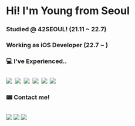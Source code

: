 # Hi! I'm Young from Seoul
### Studied @ 42SEOUL! (21.11 ~ 22.7)
### Working as iOS Developer (22.7 ~ )
### 💻 I've Experienced..
## 
<div pointer-evnets='none'>
  <img src="https://img.shields.io/badge/Swift-F05138?style=flat-square&logo=Swift&logoColor=white"/>&nbsp
  <img src="https://img.shields.io/badge/JavaScript-F7DF1E?style=flat-square&logo=JavaScript&logoColor=white"/>&nbsp
  <img src="https://img.shields.io/badge/C-4574E0?style=flat-square&logo=C&logoColor=white"/>&nbsp
  <img src="https://img.shields.io/badge/Python-3776AB?style=flat-square&logo=Python&logoColor=ffcd3c"/>&nbsp
  <img src="https://img.shields.io/badge/git-F05032?style=flat-square&logo=Git&logoColor=white"/>&nbsp
  <img src="https://img.shields.io/badge/MySQL-4479A1?style=flat-square&logo=MySQL&logoColor=white"/>&nbsp
</div>

### 📟 Contact me!
## 
<a href="https://velog.io/@loopbackseal"><img src="https://img.shields.io/badge/Velog-00d29a?style=flat-square&logo=Vimeo&logoColor=white"/></a> 
<a href="https://www.instagram.com/youngtomaturity/"><img src="https://img.shields.io/badge/Instagram-E4405F?style=flat-square&logo=Instagram&logoColor=white"/></a> 
<a href="mailto:young961027@gmail.com"><img src="https://img.shields.io/badge/Gmail-EA4335?style=flat-square&logo=Gmail&logoColor=white"/></a> 
